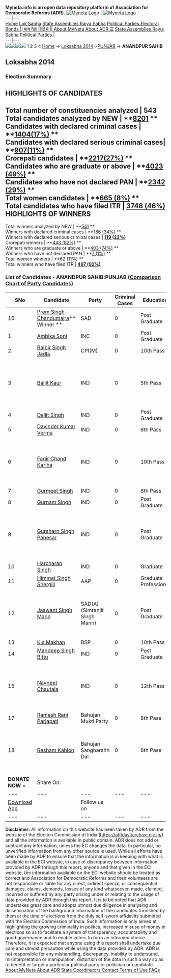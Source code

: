 **Myneta.info is an open data repository platform of Association for Democratic Reforms (ADR).**
[![Myneta Logo](https://www.myneta.info/lib/img/myneta-logo.png)](https://www.myneta.info/) | [![Myneta Logo](https://www.myneta.info/lib/img/adr-logo.png)](https://adrindia.org)  
---|---  
[Home](https://www.myneta.info/) [Lok Sabha](https://www.myneta.info/#ls "Lok Sabha") [ State Assemblies ](https://www.myneta.info/#sa "State Assemblies") [Rajya Sabha](https://www.myneta.info/#rs "Rajya Sabha") [Political Parties ](https://www.myneta.info/party "Political Parties") [ Electoral Bonds ](https://www.myneta.info/electoral_bonds "Electoral Bonds") [ || माय नेता हिंदी में || ](https://translate.google.co.in/translate?prev=hp&hl=en&js=y&u=www.myneta.info&sl=en&tl=hi&history_state0=) [ About MyNeta ](https://adrindia.org/content/about-myneta) [ About ADR ](https://adrindia.org/about-adr/who-we-are) [☰](javascript:void\(0\))
[ State Assemblies ](https://www.myneta.info/#sa "State Assemblies") [ Rajya Sabha ](https://www.myneta.info/#rs "Rajya Sabha") [ Political Parties ](https://www.myneta.info/party "Political Parties")
|   
---|---  
![](https://www.myneta.info/lib/img/banner/banner-1.png)![](https://www.myneta.info/lib/img/banner/banner-2.png)![](https://www.myneta.info/lib/img/banner/banner-3.png)![](https://www.myneta.info/lib/img/banner/banner-4.png)
1  2  3  4 
[Home](https://www.myneta.info/) → [Loksabha 2014](https://www.myneta.info/ls2014/)→[PUNJAB](https://www.myneta.info/ls2014/index.php?action=show_constituencies&state_id=19) → **ANANDPUR SAHIB**
### 
## Loksabha 2014
###  Election Summary 
HIGHLIGHTS OF CANDIDATES  
---  
Total number of constituencies analyzed |  543   
Total candidates analyzed by NEW | **[8201](https://www.myneta.info/ls2014/index.php?action=summary&subAction=candidates_analyzed&sort=candidate#summary) **  
Candidates with declared criminal cases | **[1404(17%)](https://www.myneta.info/ls2014/index.php?action=summary&subAction=crime&sort=candidate#summary) **  
Candidates with declared serious criminal cases| **[907(11%)](https://www.myneta.info/ls2014/index.php?action=summary&subAction=serious_crime&sort=candidate#summary) **  
Crorepati candidates | **[2217(27%)](https://www.myneta.info/ls2014/index.php?action=summary&subAction=crorepati&sort=candidate#summary) **  
Candidates who are graduate or above | **[4023 (49%)](https://www.myneta.info/ls2014/index.php?action=summary&subAction=education&sort=candidate#summary) **  
Candidates who have not declared PAN | **[2342 (29%)](https://www.myneta.info/ls2014/index.php?action=summary&subAction=without_pan&sort=candidate#summary) **  
Total women candidates | **[665 (8%)](https://www.myneta.info/ls2014/index.php?action=summary&subAction=women_candidate&sort=candidate#summary) **  
Total candidates who have filed ITR | [**3748 (46%)**](https://www.myneta.info/ls2014/index.php?action=summary&subAction=filed_itr&sort=candidate#summary)  
HIGHLIGHTS OF WINNERS  
---  
Total winners analyzed by NEW | **[541](https://www.myneta.info/ls2014/index.php?action=summary&subAction=winner_analyzed&sort=candidate#summary) **  
Winners with declared criminal cases | **[186 (34%)](https://www.myneta.info/ls2014/index.php?action=summary&subAction=winner_crime&sort=candidate#summary) **  
Winners with declared serious criminal cases | **[119 (22%)](https://www.myneta.info/ls2014/index.php?action=summary&subAction=winner_serious_crime&sort=candidate#summary)**  
Crorepati winners | **[443 (82%)](https://www.myneta.info/ls2014/index.php?action=summary&subAction=winner_crorepati&sort=candidate#summary) **  
Winners who are graduate or above | **[403 (74%)](https://www.myneta.info/ls2014/index.php?action=summary&subAction=winner_education&sort=candidate#summary) **  
Winners who have not declared PAN | **[7 (1%)](https://www.myneta.info/ls2014/index.php?action=summary&subAction=winner_without_pan&sort=candidate#summary) **  
Total women winners | **[62 (11%)](https://www.myneta.info/ls2014/index.php?action=summary&subAction=winner_women&sort=candidate#summary) **  
Total winners who have filed ITR | [**497 (92%)**](https://www.myneta.info/ls2014/index.php?action=summary&subAction=winner_filed_itr&sort=candidate#summary)  
### List of Candidates - ANANDPUR SAHIB:PUNJAB ([Comparison Chart of Party Candidates](https://www.myneta.info/ls2014/comparisonchart.php?constituency_id=469))
SNo | Candidate| Party| Criminal Cases| Education| Age| Total Assets| Liabilities  
---|---|---|---|---|---|---|---  
16  | [Prem Singh Chandumajra](https://www.myneta.info/ls2014/candidate.php?candidate_id=6110)** Winner ** | SAD | 0 | Post Graduate| 64 | Rs 14,15,99,902 ~ 14 Crore+ | Rs 22,48,200 ~ 22 Lacs+  
1  | [Ambika Soni](https://www.myneta.info/ls2014/candidate.php?candidate_id=6116) | INC | 0 | Post Graduate| 71 | Rs 1,18,00,35,973 ~ 118 Crore+ | Rs 2,78,47,000 ~ 2 Crore+  
2  | [Balbir Singh Jadla](https://www.myneta.info/ls2014/candidate.php?candidate_id=6104) | CPI(M) | 0 | 10th Pass| 62 | Rs 2,80,30,000 ~ 2 Crore+ | Rs 1,10,000 ~ 1 Lacs+  
3  | [Baljit Kaur](https://www.myneta.info/ls2014/candidate.php?candidate_id=7746) | IND | 0 | 5th Pass| 47 | ![](https://myneta.info/image_v2.php?myneta_folder=ls2014&candidate_id=7746&col=ta) | ![](https://myneta.info/image_v2.php?myneta_folder=ls2014&candidate_id=7746&col=lia)  
4  | [Daljit Singh](https://www.myneta.info/ls2014/candidate.php?candidate_id=6112) | IND | 0 | Post Graduate| 70 | Rs 1,15,07,000 ~ 1 Crore+ | Rs 8,00,000 ~ 8 Lacs+  
5  | [Davinder Kumar Verma](https://www.myneta.info/ls2014/candidate.php?candidate_id=6109) | IND | 0 | 8th Pass| 33 | Rs 60,000 ~ 60 Thou+ | Rs 0 ~   
6  | [Faqir Chand Kariha](https://www.myneta.info/ls2014/candidate.php?candidate_id=6114) | IND | 0 | 10th Pass| 64 | ![](https://myneta.info/image_v2.php?myneta_folder=ls2014&candidate_id=6114&col=ta) | ![](https://myneta.info/image_v2.php?myneta_folder=ls2014&candidate_id=6114&col=lia)  
7  | [Gurmeet Singh](https://www.myneta.info/ls2014/candidate.php?candidate_id=7744) | IND | 0 | 8th Pass| 69 | Rs 40,97,703 ~ 40 Lacs+ | Rs 3,00,000 ~ 3 Lacs+  
8  | [Gurnam Singh](https://www.myneta.info/ls2014/candidate.php?candidate_id=7743) | IND | 0 | Post Graduate| 67 | Rs 9,81,975 ~ 9 Lacs+ | Rs 1,00,000 ~ 1 Lacs+  
9  | [Gursharn Singh Panesar](https://www.myneta.info/ls2014/candidate.php?candidate_id=7742) | IND | 0 | Post Graduate| 50 | ![](https://myneta.info/image_v2.php?myneta_folder=ls2014&candidate_id=7742&col=ta) | ![](https://myneta.info/image_v2.php?myneta_folder=ls2014&candidate_id=7742&col=lia)  
10  | [Harcharan Singh](https://www.myneta.info/ls2014/candidate.php?candidate_id=6113) | IND | 0 | Graduate| 69 | Rs 40,00,000 ~ 40 Lacs+ | Rs 0 ~   
11  | [Himmat Singh Shergill](https://www.myneta.info/ls2014/candidate.php?candidate_id=6108) | AAP | 0 | Graduate Professional| 34 | Rs 4,44,87,450 ~ 4 Crore+ | Rs 1,09,75,665 ~ 1 Crore+  
12  | [Jaswant Singh Mann](https://www.myneta.info/ls2014/candidate.php?candidate_id=6115) | SAD(A)(Simranjit Singh Mann) | 0 | Post Graduate| 70 | ![](https://myneta.info/image_v2.php?myneta_folder=ls2014&candidate_id=6115&col=ta) | ![](https://myneta.info/image_v2.php?myneta_folder=ls2014&candidate_id=6115&col=lia)  
13  | [K.s Makhan](https://www.myneta.info/ls2014/candidate.php?candidate_id=7739) | BSP | 0 | 10th Pass| 43 | Rs 1,75,98,896 ~ 1 Crore+ | Rs 0 ~   
14  | [Mandeep Singh Bittu](https://www.myneta.info/ls2014/candidate.php?candidate_id=7747) | IND | 0 | Post Graduate| 25 | Rs 2,47,000 ~ 2 Lacs+ | Rs 0 ~   
15  | [Navneet Chautala](https://www.myneta.info/ls2014/candidate.php?candidate_id=7745) | IND | 0 | 12th Pass| 27 | ![](https://myneta.info/image_v2.php?myneta_folder=ls2014&candidate_id=7745&col=ta) | ![](https://myneta.info/image_v2.php?myneta_folder=ls2014&candidate_id=7745&col=lia)  
17  | [Ramesh Rani Parjapati](https://www.myneta.info/ls2014/candidate.php?candidate_id=7740) | Bahujan Mukti Party | 0 | 8th Pass| 60 | Rs 55,35,000 ~ 55 Lacs+ | Rs 0 ~   
18  | [Resham Kahlon](https://www.myneta.info/ls2014/candidate.php?candidate_id=7741) | Bahujan Sangharshh Dal | 0 | 8th Pass| 42 | ![](https://myneta.info/image_v2.php?myneta_folder=ls2014&candidate_id=7741&col=ta) | ![](https://myneta.info/image_v2.php?myneta_folder=ls2014&candidate_id=7741&col=lia)  
|  **DONATE NOW** × |  Share On:  | [](https://api.whatsapp.com/send?text=https%3A%2F%2Fmyneta.info%2Fpunjab2022%2Findex.php%3Faction%3Dshow_constituencies%26state_id%3D19) | [](https://www.facebook.com/sharer/sharer.php?u=https%3A%2F%2Fmyneta.info%2Fpunjab2022%2Findex.php%3Faction%3Dshow_constituencies%26state_id%3D19) | [](https://twitter.com/share?url=https%3A%2F%2Fmyneta.info%2Fpunjab2022%2Findex.php%3Faction%3Dshow_constituencies%26state_id%3D19)  
---|---|---|---|---  
| [ Download App ](https://play.google.com/store/apps/details?id=com.webrosoft.myneta1&pcampaignid=pcampaignidMKT-Other-global-all-co-prtnr-py-PartBadge-Mar2515-1) | [](https://play.google.com/store/apps/details?id=com.webrosoft.myneta1&pcampaignid=pcampaignidMKT-Other-global-all-co-prtnr-py-PartBadge-Mar2515-1) |  Follow us on  | [](https://www.facebook.com/adrindia.org/) | [](https://twitter.com/adrspeaks) | [](https://groups.google.com/g/national-election-watch?hl=en&pli=1) | [](https://www.instagram.com/adrspeaks/) | [](https://www.youtube.com/user/adrspeaks) | [](https://sharechat.com/profile/adrspeaks)  
---|---|---|---|---|---|---|---|---  
**Disclaimer:** All information on this website has been taken by ADR from the website of the Election Commission of India (https://affidavitarchive.nic.in/) and all the information is available in public domain. ADR does not add or subtract any information, unless the EC changes the data. In particular, no unverified information from any other source is used. While all efforts have been made by ADR to ensure that the information is in keeping with what is available in the ECI website, in case of discrepancy between information provided by ADR through this report, anyone and that given in the ECI website, the information available on the ECI website should be treated as correct and Association for Democratic Reforms and their volunteers are not responsible or liable for any direct, indirect special, or consequential damages, claims, demands, losses of any kind whatsoever, made, claimed, incurred or suffered by any party arising under or relating to the usage of data provided by ADR through this report. It is to be noted that ADR undertakes great care and adopts utmost due diligence in analysing and dissemination of the background information of the candidates furnished by them at the time of elections from the duly self-sworn affidavits submitted with the Election Commission of India. Such information is only aimed at highlighting the growing criminality in politics, increased misuse of money in elections so as to facilitate a system of transparency, accountability and good governance and to enable voters to form an informed choice. Therefore, it is expected that anyone using this report shall undertake due care and utmost precaution while using the data provided by ADR. ADR is not responsible for any mishandling, discrepancy, inability to understand, misinterpretation or manipulation, distortion of the data in such a way so as to benefit or target a particular political party or politician or candidate. 
[ About MyNeta ](https://adrindia.org/content/about-myneta) [ About ADR ](https://adrindia.org/about-adr/who-we-are) [ State Coordinators ](https://adrindia.org/about-adr/state-coordinators) [ Contact ](https://adrindia.org/contact-us) [ Terms of Use ](https://adrindia.org/content/adr-terms-use) [ FAQs ](https://adrindia.org/content/faqs)

